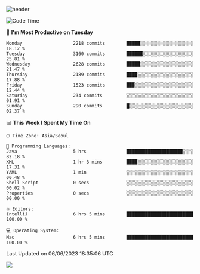 ![header](https://capsule-render.vercel.app/api?type=Egg&color=timeAuto&height=300&section=header&text=PoPo&fontSize=90&animation=fadeIn)

  <!--START_SECTION:waka-->
![Code Time](http://img.shields.io/badge/Code%20Time-883%20hrs%2016%20mins-blue)

📅 **I'm Most Productive on Tuesday** 

```text
Monday                   2218 commits        █████░░░░░░░░░░░░░░░░░░░░   18.12 % 
Tuesday                  3160 commits        ██████░░░░░░░░░░░░░░░░░░░   25.81 % 
Wednesday                2628 commits        █████░░░░░░░░░░░░░░░░░░░░   21.47 % 
Thursday                 2189 commits        ████░░░░░░░░░░░░░░░░░░░░░   17.88 % 
Friday                   1523 commits        ███░░░░░░░░░░░░░░░░░░░░░░   12.44 % 
Saturday                 234 commits         ░░░░░░░░░░░░░░░░░░░░░░░░░   01.91 % 
Sunday                   290 commits         █░░░░░░░░░░░░░░░░░░░░░░░░   02.37 % 
```


📊 **This Week I Spent My Time On** 

```text
🕑︎ Time Zone: Asia/Seoul

💬 Programming Languages: 
Java                     5 hrs               █████████████████████░░░░   82.18 % 
XML                      1 hr 3 mins         ████░░░░░░░░░░░░░░░░░░░░░   17.31 % 
YAML                     1 min               ░░░░░░░░░░░░░░░░░░░░░░░░░   00.48 % 
Shell Script             0 secs              ░░░░░░░░░░░░░░░░░░░░░░░░░   00.02 % 
Properties               0 secs              ░░░░░░░░░░░░░░░░░░░░░░░░░   00.00 % 

🔥 Editors: 
IntelliJ                 6 hrs 5 mins        █████████████████████████   100.00 % 

💻 Operating System: 
Mac                      6 hrs 5 mins        █████████████████████████   100.00 % 
```


 Last Updated on 06/06/2023 18:35:06 UTC
<!--END_SECTION:waka-->



<img src="https://capsule-render.vercel.app/api?type=Egg&color=timeAuto&height=300&section=footer&text=PoPo&fontSize=90&animation=fadeIn&reversal=true" />
